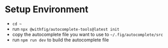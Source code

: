 # Setup Environment

* `cd ~`
* run `npx @withfig/autocomplete-tools@latest init`
* copy the autocomplete file you want to use to `~/.fig/autocomplete/src`
* run `npm run dev` to build the autocomplete file